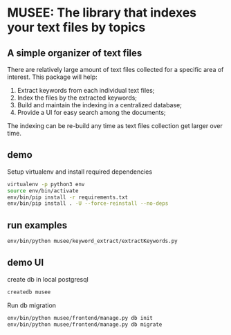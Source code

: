 # MUSEE: The library that indexes your text files by topics

## A simple organizer of text files

There are relatively large amount of text files collected for a specific area of interest.  This package will help:

1. Extract keywords from each individual text files;
2. Index the files by the extracted keywords;
3. Build and maintain the indexing in a centralized database;
4. Provide a UI for easy search among the documents;

The indexing can be re-build any time as text files collection get larger over time.

## demo

Setup virtualenv and install required dependencies

`````bash
virtualenv -p python3 env
source env/bin/activate
env/bin/pip install -r requirements.txt
env/bin/pip install . -U --force-reinstall --no-deps
`````

## run examples

`````bash
env/bin/python musee/keyword_extract/extractKeywords.py
`````

## demo UI

create db in local postgresql

`````bash
createdb musee
`````

Run db migration

`````bash
env/bin/python musee/frontend/manage.py db init
env/bin/python musee/frontend/manage.py db migrate
`````
